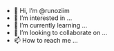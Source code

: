 - 👋 Hi, I’m @runoziim
- 👀 I’m interested in ...
- 🌱 I’m currently learning ...
- 💞️ I’m looking to collaborate on ...
- 📫 How to reach me ...

<!---
runoziim/runoziim is a ✨ special ✨ repository because its `README.md` (this file) appears on your GitHub profile.
You can click the Preview link to take a look at your changes.
--->
